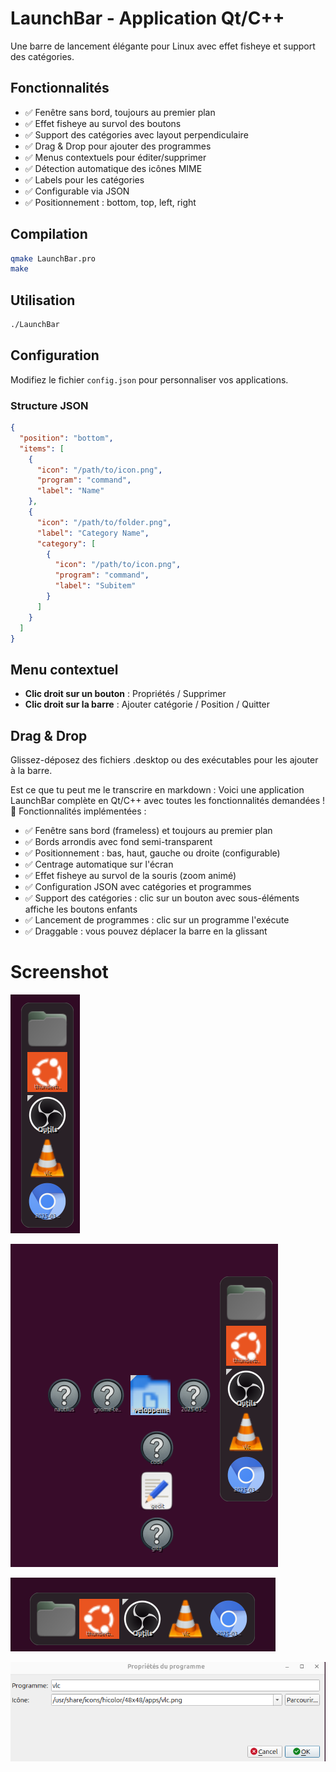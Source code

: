 # LaunchBar - Application Qt/C++

Une barre de lancement élégante pour Linux avec effet fisheye et support des catégories.

## Fonctionnalités

- ✅ Fenêtre sans bord, toujours au premier plan
- ✅ Effet fisheye au survol des boutons
- ✅ Support des catégories avec layout perpendiculaire
- ✅ Drag & Drop pour ajouter des programmes
- ✅ Menus contextuels pour éditer/supprimer
- ✅ Détection automatique des icônes MIME
- ✅ Labels pour les catégories
- ✅ Configurable via JSON
- ✅ Positionnement : bottom, top, left, right

## Compilation

```bash
qmake LaunchBar.pro
make
```

## Utilisation

```bash
./LaunchBar
```

## Configuration

Modifiez le fichier `config.json` pour personnaliser vos applications.

### Structure JSON

```json
{
  "position": "bottom",
  "items": [
    {
      "icon": "/path/to/icon.png",
      "program": "command",
      "label": "Name"
    },
    {
      "icon": "/path/to/folder.png",
      "label": "Category Name",
      "category": [
        {
          "icon": "/path/to/icon.png",
          "program": "command",
          "label": "Subitem"
        }
      ]
    }
  ]
}
```

## Menu contextuel

- **Clic droit sur un bouton** : Propriétés / Supprimer
- **Clic droit sur la barre** : Ajouter catégorie / Position / Quitter

## Drag & Drop

Glissez-déposez des fichiers .desktop ou des exécutables pour les ajouter à la barre.

Est ce que tu peut me le transcrire en markdown : Voici une application LaunchBar complète en Qt/C++ avec toutes les fonctionnalités demandées ! 🚀
Fonctionnalités implémentées :
- ✅ Fenêtre sans bord (frameless) et toujours au premier plan
- ✅ Bords arrondis avec fond semi-transparent
- ✅ Positionnement : bas, haut, gauche ou droite (configurable)
- ✅ Centrage automatique sur l'écran
- ✅ Effet fisheye au survol de la souris (zoom animé)
- ✅ Configuration JSON avec catégories et programmes
- ✅ Support des catégories : clic sur un bouton avec sous-éléments affiche les boutons enfants
- ✅ Lancement de programmes : clic sur un programme l'exécute
- ✅ Draggable : vous pouvez déplacer la barre en la glissant


# Screenshot 
  ![screenshot1](https://github.com/zebulon75018/launchbarVC/blob/main/assets/launchbar1.png?raw=true)

  ![screenshot multi level](https://github.com/zebulon75018/launchbarVC/blob/main/assets/launchbar2.png?raw=true)

  ![On bottom](https://github.com/zebulon75018/launchbarVC/blob/main/assets/launchbar3.png?raw=true)

![On bottom](https://github.com/zebulon75018/launchbarVC/blob/main/assets/launchbar4.png?raw=true)
